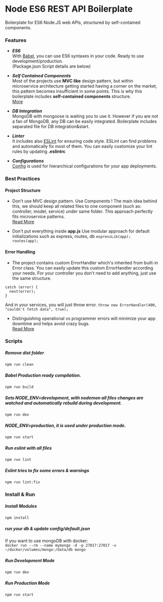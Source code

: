 # Node ES6 REST API Boilerplate

Boilerplate for ES6 Node.JS web APIs, structured by self-contained components.

### Features

- **_ES6_** <br>
  With [Babel](https://babeljs.io/), you can use ES6 syntaxes in your code. Ready to use development/production. <br>
  (Package.json Script details are below)

- **_Self Contained Components_** <br>
  Most of the projects use **MVC like** design pattern, but within microservice architecture getting started having a corner on the market, this pattern becomes insufficient in some points. This is why this boilerplate includes **self-contained components** structure.
  <br> [More](https://github.com/goldbergyoni/nodebestpractices/blob/master/sections/projectstructre/breakintcomponents.md)

- **_DB Integration_** <br>
  MongoDB with mongoose is waiting you to use it. However if you are not a fan of MongoDB, any DB can be easily integrated. Boilerplate includes separated file for DB integration&start.

- **_Linter_** <br>
  It includes also [ESLint](https://www.npmjs.com/package/eslint) for ensuring code style. ESLint can find problems and automatically fix most of them. You can easily customize your lint rules by updating **.eslintrc**

- **_Configurations_** <br>
  [Config](https://www.npmjs.com/package/config) is used for hierarchical configurations for your app deployments.

### Best Practices

#### Project Structure

- Don't use MVC design pattern. Use Components !
  The main idea behind this, we should keep all related files to one component (such as: controller, model, service) under same folder. This approach perfectly fits microservice patterns. <br>
  [Read More](https://github.com/goldbergyoni/nodebestpractices/blob/master/sections/projectstructre/breakintcomponents.md)

- Don't put everything inside **app.js**
  Use modular approach for default initializations such as express, routes, db
  `expressLib(app); routes(app);`

#### Error Handling

* The project contains custom ErrorHandler which's inherited from built-in Error class. You can easily update this custom ErrorHandler according your needs.
For your controller you don't need to add anything, just use the same structure.

```
catch (error) {
  next(error);
}
```

And in your services, you will just throw error.
`throw new ErrorHandler(400, "couldn't fetch data", true);`

* Distinguishing operational vs programmer errors will minimize your app downtime and helps avoid crazy bugs. <br>
[Read More](https://github.com/goldbergyoni/nodebestpractices/blob/master/sections/errorhandling/operationalvsprogrammererror.md)

### Scripts

##### Remove dist folder
`npm run clean`

##### Babel Production ready compilation.
`npm run build`

##### Sets NODE_ENV=development, with nodemon all files changes are watched and automatically rebuild during development.
`npm run dev`

##### NODE_ENV=production, it is used under production mode.
`npm run start`

##### Run eslint with all files
`npm run lint`

##### Eslint tries to fix some errors & warnings
`npm run lint:fix`

### Install & Run

##### Install Modules

`npm install`

##### run your db & update config/default.json

If you want to use mongoDB with docker: <br>
`docker run --rm --name mymongo -d -p 27017:27017 -v ~/docker/volumes/mongo:/data/db mongo`

##### Run Development Mode

`npm run dev`

##### Run Production Mode

`npm run start`
